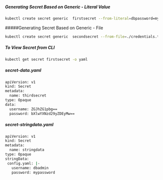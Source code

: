 ##### Generating Secret Based on Generic - Literal Value
```sh
kubectl create secret generic  firstsecret --from-literal=dbpassword=mypassword123
```
#####Generating Secret Based on Generic - File
```sh
kubectl create secret generic  secondsecret --from-file=./credentials.txt
```
##### To View Secret from CLI
```sh
kubectl get secret firstsecret -o yaml
```

##### secret-data.yaml

```sh
apiVersion: v1
kind: Secret
metadata:
  name: thirdsecret
type: Opaque
data:
  username: ZGJhZG1pbg==
  password: bXlwYXNzd29yZDEyMw==
```

##### secret-stringdata.yaml

```sh
apiVersion: v1
kind: Secret
metadata:
  name: stringdata
type: Opaque
stringData:
 config.yaml: |-
   username: dbadmin
   password: mypassword

```
